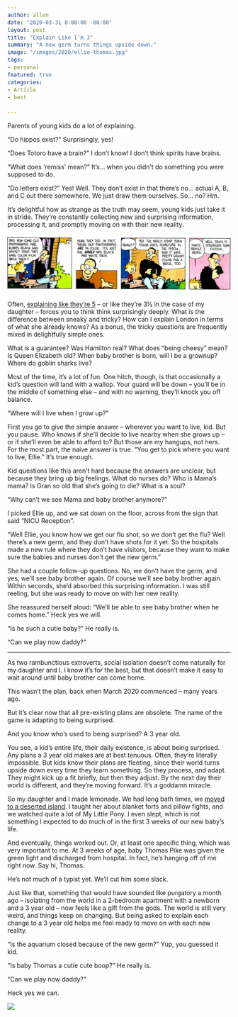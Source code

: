 ```yaml
---
author: allen
date: "2020-03-31 8:00:00 -08:00"
layout: post
title: "Explain Like I'm 3"
summary: "A new germ turns things upside down."
image: "/images/2020/ellie-thomas.jpg"
tags:
- personal
featured: true
categories:
- Article
- best

---
```


Parents of young kids do a lot of explaining.

“Do hippos exist?” Surprisingly, yes!

“Does Totoro have a brain?” I don’t know! I don’t think spirits have brains.

“What does ‘remiss’ mean?” It’s… when you didn’t do something you were supposed to do.

“Do letters exist?” Yes! Well. They don’t exist in that there’s no… actual A, B, and C out there somewhere. We just draw them ourselves. So… no? Hm.

It’s delightful how as strange as the truth may seem, young kids just take it in stride. They’re constantly collecting new and surprising information, processing it, and promptly moving on with their new reality.

<a href="https://www.gocomics.com/calvinandhobbes/2014/11/09"><img src="/images/2020/calvin-color.jpg"></a>

Often, [explaining like they’re 5](https://www.reddit.com/r/explainlikeimfive/top/?t=all) – or like they’re 3½  in the case of my daughter – forces you to think think surprisingly deeply. What *is* the difference between sneaky and tricky? How can I explain London in terms of what she already knows? As a bonus, the tricky questions are frequently mixed in delightfully simple ones.

What is a guarantee? Was Hamilton real? What does “being cheesy” mean?  Is Queen Elizabeth old? When baby brother is born, will I be a grownup? Where do goblin sharks live? 

Most of the time, it’s a lot of fun. One hitch, though, is that occasionally a kid’s question will land with a wallop. Your guard will be down – you’ll be in the middle of something else – and with no warning, they’ll knock you off balance. 

“Where will I live when I grow up?”

First you go to give the simple answer – wherever you want to live, kid. But you pause. Who knows if she’ll decide to live nearby when she grows up – or if she’ll even be able to afford to? But those are my hangups, not hers. For the most part, the naive answer is true. “You get to pick where you want to live, Ellie.” It’s true enough.

Kid questions like this aren’t hard because the answers are unclear, but because they bring up big feelings. What do nurses do? Who is Mama’s mama? Is Gran so old that she’s going to die? What is a soul?

“Why can’t we see Mama and baby brother anymore?”

I picked Ellie up, and we sat down on the floor, across from the sign that said “NICU Reception”. 

“Well Ellie, you know how we get our flu shot, so we don’t get the flu? Well there’s a new germ, and they don’t have shots for it yet. So the hospitals made a new rule where they don’t have visitors, because they want to make sure the babies and nurses don’t get the new germ.”

She had a couple follow-up questions. No, we don’t have the germ, and yes, we’ll see baby brother again. Of course we’ll see baby brother again. Within seconds, she’d absorbed this surprising information. I was still reeling, but she was ready to move on with her new reality.

She reassured herself aloud: “We’ll be able to see baby brother when he comes home.” Heck yes we will.

“Is he such a cutie baby?” He really is.

“Can we play now daddy?”

----

As two rambunctious extroverts, social isolation doesn’t come naturally for my daughter and I. I know it’s for the best, but that doesn’t make it easy to wait around until baby brother can come home.

This wasn’t the plan, back when March 2020 commenced – many years ago.

But it’s clear now that all pre-existing plans are obsolete. The name of the game is adapting to being surprised.

And you know who’s used to being surprised? A 3 year old.

You see, a kid’s entire life, their daily existence, is about being surprised. Any plans a 3 year old makes are at best tenuous. Often, they’re literally impossible. But kids know their plans are fleeting, since their world turns upside down every time they learn something. So they process, and adapt. They might kick up a fit briefly, but then they adjust. By the next day their world is different, and they’re moving forward. It’s a goddamn miracle.

So my daughter and I made lemonade. We had long bath times, we [moved to a deserted island](https://en.wikipedia.org/wiki/Animal_Crossing:_New_Horizons). I taught her about blanket forts and pillow fights, and we watched quite a lot of My Little Pony. I even slept, which is not something I expected to do much of in the first 3 weeks of our new baby’s life.

And eventually, things worked out. Or, at least one specific thing, which was very important to me. At 3 weeks of age, baby Thomas Pike was given the green light and discharged from hospital. In fact, he’s hanging off of me right now. Say hi, Thomas.

He’s not much of a typist yet. We’ll cut him some slack.

Just like that, something that would have sounded like purgatory a month ago – isolating from the world in a 2-bedroom apartment with a newborn and a 3 year old – now feels like a gift from the gods. The world is still very weird, and things keep on changing. But being asked to explain each change to a 3 year old helps me feel ready to move on with each new reality.

“Is the aquarium closed because of the new germ?” Yup, you guessed it kid.

“Is baby Thomas a cutie cute boop?” He really is.

“Can we play now daddy?”

Heck yes we can.

<img src="/images/2020/ellie-thomas.jpg"> 
